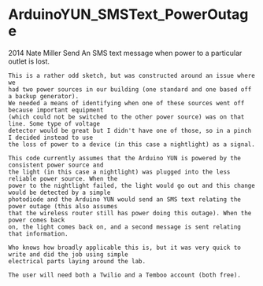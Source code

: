 ArduinoYUN_SMSText_PowerOutage
==============================

  2014 Nate Miller
    Send An SMS text message when power to a particular outlet is lost. 
    
    This is a rather odd sketch, but was constructed around an issue where we
    had two power sources in our building (one standard and one based off a backup generator). 
    We needed a means of identifying when one of these sources went off because important equipment 
    (which could not be switched to the other power source) was on that line. Some type of voltage 
    detector would be great but I didn't have one of those, so in a pinch I decided instead to use 
    the loss of power to a device (in this case a nightlight) as a signal. 
    
    This code currently assumes that the Arduino YUN is powered by the consistent power source and 
    the light (in this case a nightlight) was plugged into the less reliable power source. When the 
    power to the nightlight failed, the light would go out and this change would be detected by a simple 
    photodiode and the Arduino YUN would send an SMS text relating the power outage (this also assumes
    that the wireless router still has power doing this outage). When the power comes back
    on, the light comes back on, and a second message is sent relating that information. 
    
    Who knows how broadly applicable this is, but it was very quick to write and did the job using simple
    electrical parts laying around the lab.
    
    The user will need both a Twilio and a Temboo account (both free).
